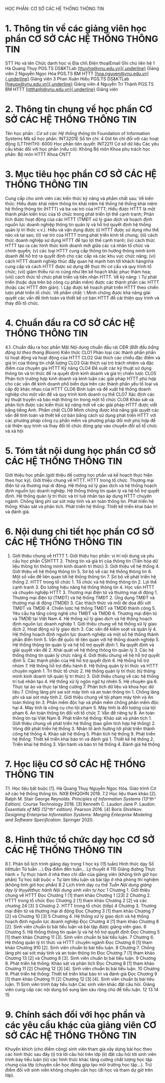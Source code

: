 HỌC PHẦN: CƠ SỞ CÁC HỆ THỐNG THÔNG TIN 
# 1. Thông tin về các giảng viên học phần CƠ SỞ CÁC HỆ THỐNG THÔNG TIN 
STT Họ và tên Chức danh học vị Địa chỉ\ Điện thoạiEmail Ghi chú liên hệ 1 Hà Quang Thụy PGS.TS DS&KTLab [[thuyhq\@vnu.edu.vn]{.underline}](mailto:thuyhq@vnu.edu.vn) Giảng viên 2 Nguyễn Ngọc Hóa PGS.TS BM HTTT [[hoa.nguyen\@vnu.edu.vn]{.underline}](mailto:hoa.nguyen@vnu.edu.vn) Giảng viên 3 Phan Xuân Hiếu PGS.TS DS&KTLab [[hieupx\@vnu.edu.vn]{.underline}](mailto:hieupx@vnu.edu.vn) Giảng viên 4 Nguyễn Trí Thành PGS.TS BM HTTT [[ntthanh\@vnu.edu.vn]{.underline}](mailto:ntthanh@vnu.edu.vn) Giảng viên 
# 2. Thông tin chung về học phần CƠ SỞ CÁC HỆ THỐNG THÔNG TIN 
Tên học phần : *Cơ sở các Hệ thống thông tin* Foundation of Information Systems Mã số học phần: INT3201E Số tín chỉ: 4 Giờ tín chỉ đối với các hoạt động (LTThHTH): 6000 Học phần tiên quyết: INT2211 Cơ sở dữ liệu Các yêu cầu khác đối với học phần (nếu có): Không Bộ môn Khoa phụ trách học phần: Bộ môn HTTT Khoa CNTT 
# 3. Mục tiêu học phần CƠ SỞ CÁC HỆ THỐNG THÔNG TIN 
Cung cấp cho sinh viên các kiến thức kỹ năng và phẩm chất sau: Về kiến thức: Hiểu được khái niệm thông tin khái niệm hệ thống hệ thống khái niệm hệ thống thông tin (HTTT) và ba vai trò của HTTT; Hiểu được HTTT là một thành phần kiến trúc của tổ chức trong phát triển lợi thế cạnh tranh; Phân tích được hoạt động của các HTTT (TMĐT xử lý giao dịch và hoạch định nguồn lực doanh nghiệp thông tin quản lý và hỗ trợ quyết định hệ thống quản lý tri thức v.v.). Hiểu và vận dụng được (i) HTTT được sử dụng như thế nào và tại sao; (ii) vai trò của HTTT trong phát triển kinh tế chung; (iii) cách thức doanh nghiệp sử dụng HTTT để tạo lợi thế cạnh tranh; (iv) cách thức HTTT tạo ra các hình thức kinh doanh mới giữa các cá nhân tổ chức và chính quyền; (v) các loại HTTT cung cấp thông tin hướng thông minh kinh doanh để hỗ trợ ra quyết định cho các cấp và các khu vực chức năng; (vi) cách HTTT doanh nghiệp thúc đẩy quan hệ mạnh hơn tới khách hàngnhà cung cấp và cách HTTT được sử dụng để thực thi cơ cấu và quy trình tổ chức; (vii) giảm thiểu rủi ro cũng như lên kế hoạch khắc phục thảm họa; (viii) cách thức tổ chức phát triển và tiến nhận HTTT. Về kỹ năng: \ Tự phát triển (hoặc dựa trên bộ công cụ phần mềm) được các thành phần
các HTTT (hoặc các HTTT đơn giản). \ Lập được kế hoạch phát triển HTTT theo chiến lược phát triển tổ chức. Về phẩm chất: \ Minh chứng được khả năng giải quyết các vấn đề tính toán và thiết kế
cơ bản HTTT để cải thiện quy trình và thay đổi tổ chức. 
# 4. Chuẩn đầu ra CƠ SỞ CÁC HỆ THỐNG THÔNG TIN 
4.1. Chuẩn đầu ra học phần Mã\ Nội dung chuẩn đầu ra\ CĐR (*Bắt đầu bằng động từ theo thang Bloom*) Kiến thức CLO1 Phân loại các thành phần phần tử hoạt động và hoạt động của HTTT CLO2 Giải thích các chiều đặc điểm và giá trị của thông tin chất lượng CLO3 Giải thích vai trò trách nhiệm và đặc điểm của chuyên gia HTTT Kỹ năng CLO4 Đề xuất các kỹ thuật sử dụng thông tin và tri thức để ra quyết định kinh doanh và giá trị chiến lược CLO5 Phân tích trường hợp kinh doanh và bình luận các giải pháp HTTT phù hợp cho các vấn đề kinh doanh phổ biến dựa trên các thành phần yếu tố loại và cấp độ khác nhau của HTTT CLO6 Bình luận và đề xuất hệ thống doanh nghiệp cho một vấn đề và quy trình kinh doanh cụ thể CLO7 Xác định các kỹ thuật truyền và bảo mật thông tin trong một tổ chức CLO8 Khảo sát và phân tích được các kiến thức kỹ năng mới về các giải pháp HTTT được viết bằng tiếng Anh. Phẩm chất CLO9 Minh chứng được khả năng giải quyết các vấn đề tính toán và thiết kế cơ bản bằng cách sử dụng phát triển HTTT với các phương pháp công cụ phần mềm và phương pháp đổi mới phù hợp để cải thiện quy trình và thay đổi tổ chức đóng góp vào chuyển đổi số tổ chức và xã hội
# 5. Tóm tắt nội dung học phần CƠ SỞ CÁC HỆ THỐNG THÔNG TIN 
Giới thiệu học phần (giới thiệu đề cương học phần và kế hoạch thực hiện theo học kỳ). Giới thiệu chung về HTTT. HTTT trong tổ chức. Thương mại điện tử và thương mại di động. Hệ thống xử lý giao dịch và hệ thống hoạch định nguồn lực doanh nghiệp. Hệ thống thông tin quản lý và hệ hỗ trợ quyết định. Hệ thống quản lý tri thức và trí tuệ nhân tạo áp dụng HTTT chuyên ngành. Chống lãng phí sai sót máy tính và an toàn thông tin. Phát triển hệ thống: Khảo sát và phân tích. Phát triển hệ thống: Thiết kế triển khai bảo trì và đánh giá.
# 6. Nội dung chi tiết học phần CƠ SỞ CÁC HỆ THỐNG THÔNG TIN 
1. Giới thiệu chung về HTTT 1. Giới thiệu học phần: vị trí nội dung và yêu cầu học phần CSHTTT 2. Thông tin và giá trị của thông tin (Tiến hóa dữ liệu thông tin thông minh kinh doanh tri thức) 3. Giới thiệu về hệ thống 4. Giới thiệu về hệ thống thông tin 5. Sơ bộ về các hệ thống thông tin 6. Một số vấn đề liên quan tới hệ thống thông tin 7. Sơ bộ về phát triển hệ thống 2. HTTT trong tổ chức 1. Tổ chức và hệ thống thông tin 2. Lợi thế cạnh tranh 3. Đo lường hiệu năng hệ thống thông tin 4. Học vấn HTTT và chuyên nghiệp HTTT 3. Thương mại điện tử và thương mại di động 1. Thương mại điện tử (TMĐT) và hệ thống TMĐT 2. Ứng dụng TMĐT và thương mại di động (TMDĐ) 3. Các thách thức và mối đe dọa đối với TMĐT và TMDĐ 4. Chiến lược hệ thống TMĐT và TMDĐ thành công 5. Yêu cầu hạ tầng công nghệ cho TMĐT và TMDĐ 6. Thương mại điện tử và TMDĐ tại Việt Nam 4. Hệ thống xử lý giao dịch và hệ thống hoạch định nguồn lực doanh nghiệp 1. Giới thiệu chung về hệ thống xử lý giao dịch 2. Hoạt động xử lý giao dịch 3. Các vấn đề kiểm soát và quản lý 4. Hệ thống hoạch định nguồn lực doanh nghiệp và một số hệ thống thành phần điển hình 5. Vấn đề quốc tế liên quan với hệ thống doanh nghiệp 5. Hệ thống thông tin quản lý và hệ hỗ trợ quyết định 1. Ra quyết định và giải quyết vấn đề 2. Khái quát về hệ thống thông tin quản lý 3. Các hệ thống thông tin quản lý chức năng 4. Giới thiệu chung về hệ hỗ trợ quyết định 5. Các thành phần của Hệ hỗ trợ quyết định 6. Hệ thống hỗ trợ nhóm 7. Hệ thống hỗ trợ điều hành 6. Hệ thống quản lý tri thức và HTTT chuyên ngành 1. Tri thức tổ chức 2. Hệ thống quản lý tri thức (từ thông minh kinh doanh tới quản lý tri thức) 3. Giới thiệu chung về các hệ thống trí tuệ nhân tạo 4. Hệ thống xử lý ngôn ngữ tự nhiên 5. Hệ chuyên gia 6. Thực tại ảo và thực tại tăng cường 7. Phân tích dữ liệu và khoa học dữ liệu 7. Chống lãng phí sai sót máy tính và an toàn thông tin 1. Chống lãng phí và sai sót máy tính 2. Giới thiệu chung về tội phạm máy tính và An toàn thông tin 3. Phần mềm độc hại và phần mềm chống phần mềm độc hại 4. Máy tính là công cụ cho tội phạm 5. Máy tính là đối tượng của tội phạm 6. An toàn thông tin đối với tổ chức 7. Vấn đề riêng tư 8. An toàn thông tin tại Việt Nam 8. Phát triển hệ thống: Khảo sát và phân tích 1. Giới thiệu chung về phát triển hệ thống (bao gồm tích hợp hệ thống) 2. Vòng đời phát triển hệ thống 3. Nhân tố ảnh hưởng tới phát triển thành công hệ thống 4. Khảo sát hệ thống 5. Phân tích hệ thống 9. Phát triển hệ thống: Thiết kế triển khai bảo trì và đánh giá 1. Thiết kế hệ thống 2. Triển khai hệ thống 3. Vận hành và bảo trì hệ thống 4. Đánh giá hệ thống 
# 7. Học liệu CƠ SỞ CÁC HỆ THỐNG THÔNG TIN 
7.1. Học liệu bắt buộc \[1\]. Hà Quang Thụy Nguyễn Ngọc Hóa. Giáo trình Cơ sở các hệ thống
thông tin. NXB ĐHQGHN 2018. 7.2 Học liệu tham khảo \[2\]. Ralph M. Stair George Reynolds. *Principles of Information
Systems (13^th^ Edition)*. Course Technology 2018. \[3\] Kenneth C. Laudon Jane P. Laudon. *Essentials of MIS (12^th^
edition)*. Pearson 2016. \[4\] Boris Shishkov. *Designing Enterprise Information Systems: Merging
Enterprise Modeling and Software Specification*. Springer 2020. 
# 8. Hình thức tổ chức dạy học CƠ SỞ CÁC HỆ THỐNG THÔNG TIN 
8.1. Phân bổ lịch trình giảng dạy trong 1 học kỳ (15 tuần) Hình thức dạy Số tiếttuần Từ tuần ...\ Địa điểm đến tuần... Lý thuyết 4 115 Giảng đường Thực hành × Tự thực hành ở nhà theo chỉ dẫn của giảng viên (không tính giờ học phần) Tự học bắt buộc × Tự làm tiểu luận và bài tập ở nhà phòng thí nghiệm (không tính giờ học phần) 8.2 Lịch trình dạy cụ thể *Tuần* *Nội dung giảng dạy lý thuyếtthực hành* *Nội dung sinh viên tự học* 1 Chương 1. Giới thiệu chung về HTTT Đọc Chương 1 \[1\] tham khảo Chương 1 \[23\] 2 Chương 2. HTTT trong tổ chức Đọc Chương 2 \[1\] tham khảo Chương 2 \[2\] và các chương 24 \[3\] 3 Chương 2. HTTT trong tổ chức (tiếp) 4 Chương 3. Thương mại điện tử và thương mại di động Đọc Chương 3 \[1\] tham khảo Chương 7 \[2\] và Chương 10 \[3\] 5 Chương 4. Hệ thống xử lý giao dịch và hệ thống hoạch định nguồn lực doanh nghiệp Đọc Chương 4 \[1\] tham khảo Chương 8 \[2\]. Sinh viên chuẩn bị bài tiếu luận và bài tập được giảng viên giao. 6 Chương 5. Hệ thống thông tin quản lý và hệ hỗ trợ quyết định Đọc Chương 5 \[1\] tham khảo Chương 11 \[3\]. Sinh viên chuẩn bị bài tiếu luận. 7 Chương 6. Hệ thống quản lý tri thức và HTTT chuyên ngành Đọc Chương 6 \[1\] tham khảo Chương 910 \[2\]. Sinh viên chuẩn bị bài tiếu luận. 8 Chương 7. Chống lãng phí sai sót máy tính và an toàn thông tin Đọc Chương 7 \[1\] tham khảo Chương 13 \[2\] và Chương 8 \[3\]. Sinh viên chuẩn bị bài tiếu luận. 9 Chương 8. Phát triển hệ thống: Khảo sát và phân tích Đọc Chương 8 \[1\] tham khảo Chương 11 \[2\] Chương 12 \[3\] \[4\]. Sinh viên chuẩn bị bài tiếu luận. 10 Chương 9. Phát triển hệ thống: Thiết kế triển khai bảo trì và đánh giá Đọc Chương 9 \[1\] tham khảo Chương 11 \[2\] Chương 12 \[3\] \[4\]. Sinh viên chuẩn bị bài tiếu luận. 11 Sinh viên trình bày tiểu luận Các sinh viên khác đặt câu hỏi. Giảng viên cung cấp các nội dung bổ sung làm sâu rộng chủ đề tiểu luận. 12 13 14 15 
# 9. Chính sách đối với học phần và các yêu cầu khác của giảng viên CƠ SỞ CÁC HỆ THỐNG THÔNG TIN 
Khuyến khích (cho điểm cộng) sinh viên tham gia xây dựng bài học theo các hình thức sau đây (i) trả lời câu hỏi trên lớp (ii) đặt câu hỏi tới sinh viên trình bày tiểu luận (iii) các hình thức khác tăng cường chất lượng học tập chung của lớp (chuyên cần học đóng góp tạo môi trường học tập...). Trừ điểm đối với sinh viên không chuyên cần học (đi học và tham dự giờ trên lớp). 
